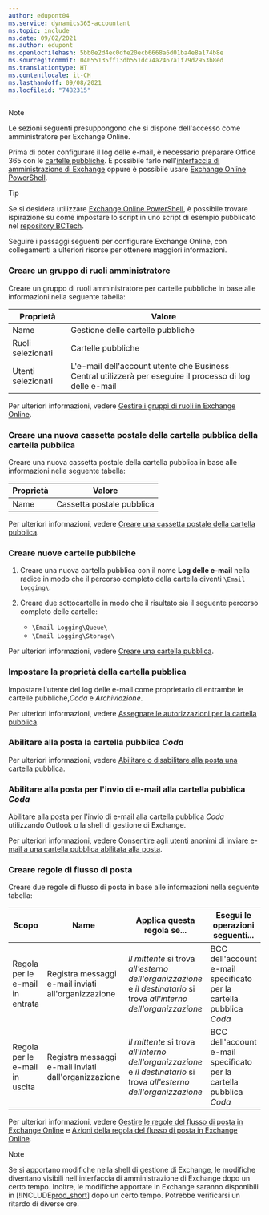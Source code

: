 ```yaml
---
author: edupont04
ms.service: dynamics365-accountant
ms.topic: include
ms.date: 09/02/2021
ms.author: edupont
ms.openlocfilehash: 5bb0e2d4ec0dfe20ecb6668a6d01ba4e8a174b8e
ms.sourcegitcommit: 04055135ff13db551dc74a2467a1f79d2953b8ed
ms.translationtype: HT
ms.contentlocale: it-CH
ms.lasthandoff: 09/08/2021
ms.locfileid: "7482315"
---
```

> [!NOTE]
> Le sezioni seguenti presuppongono che si dispone dell'accesso come amministratore per Exchange Online.

Prima di poter configurare il log delle e-mail, è necessario preparare Office 365 con le [cartelle pubbliche](/exchange/collaboration-exo/public-folders/public-folders?preserve-view=true). È possibile farlo nell'[interfaccia di amministrazione di Exchange](/exchange/exchange-admin-center?preserve-view=true) oppure è possibile usare [Exchange Online PowerShell](/powershell/exchange/exchange-online-powershell?view=exchange-ps&?preserve-view=true).

> [!TIP]
> Se si desidera utilizzare [Exchange Online PowerShell](/powershell/exchange/exchange-online-powershell?view=exchange-ps&preserve-view=true), è possibile trovare ispirazione su come impostare lo script in uno script di esempio pubblicato nel [repository BCTech](https://github.com/microsoft/BCTech/tree/master/samples/EmailLogging).

Seguire i passaggi seguenti per configurare Exchange Online, con collegamenti a ulteriori risorse per ottenere maggiori informazioni.

### <a name="create-an-admin-role-group"></a>Creare un gruppo di ruoli amministratore

Creare un gruppo di ruoli amministratore per cartelle pubbliche in base alle informazioni nella seguente tabella:

|Proprietà        |Valore                     |
|----------------|--------------------------|
|Name            |Gestione delle cartelle pubbliche |
|Ruoli selezionati  |Cartelle pubbliche            |
|Utenti selezionati  |L'e-mail dell'account utente che Business Central utilizzerà per eseguire il processo di log delle e-mail|

Per ulteriori informazioni, vedere [Gestire i gruppi di ruoli in Exchange Online](/exchange/permissions-exo/role-groups?preserve-view=true).

### <a name="create-a-new-public-folder-mailbox"></a>Creare una nuova cassetta postale della cartella pubblica della cartella pubblica

Creare una nuova cassetta postale della cartella pubblica in base alle informazioni nella seguente tabella:

|Proprietà        |Valore                     |
|----------------|--------------------------|
|Name            |Cassetta postale pubblica            |

Per ulteriori informazioni, vedere [Creare una cassetta postale della cartella pubblica](/exchange/collaboration-exo/public-folders/create-public-folder-mailbox?preserve-view=true).

### <a name="create-new-public-folders"></a>Creare nuove cartelle pubbliche

1. Creare una nuova cartella pubblica con il nome **Log delle e-mail** nella radice in modo che il percorso completo della cartella diventi `\Email Logging\`.
2. Creare due sottocartelle in modo che il risultato sia il seguente percorso completo delle cartelle:

    - `\Email Logging\Queue\`
    - `\Email Logging\Storage\`

Per ulteriori informazioni, vedere [Creare una cartella pubblica](/exchange/collaboration-exo/public-folders/create-public-folder?preserve-view=true).

### <a name="set-public-folder-ownership"></a>Impostare la proprietà della cartella pubblica

Impostare l'utente del log delle e-mail come proprietario di entrambe le cartelle pubbliche,*Coda* e *Archiviazione*.

Per ulteriori informazioni, vedere [Assegnare le autorizzazioni per la cartella pubblica](/exchange/collaboration-exo/public-folders/set-up-public-folders#step-3-assign-permissions-to-the-public-folder).

### <a name="mail-enable-the-queue-public-folder"></a>Abilitare alla posta la cartella pubblica *Coda*

  Per ulteriori informazioni, vedere [Abilitare o disabilitare alla posta una cartella pubblica](/exchange/collaboration-exo/public-folders/enable-or-disable-mail-for-public-folder?preserve-view=true).

### <a name="mail-enable-sending-emails-to-the-queue-public-folder"></a>Abilitare alla posta per l'invio di e-mail alla cartella pubblica *Coda*

Abilitare alla posta per l'invio di e-mail alla cartella pubblica *Coda* utilizzando Outlook o la shell di gestione di Exchange.

Per ulteriori informazioni, vedere [Consentire agli utenti anonimi di inviare e-mail a una cartella pubblica abilitata alla posta](/exchange/collaboration-exo/public-folders/enable-or-disable-mail-for-public-folder#allow-anonymous-users-to-send-email-to-a-mail-enabled-public-folder?preserve-view=true).

### <a name="create-mail-flow-rules"></a>Creare regole di flusso di posta

Creare due regole di flusso di posta in base alle informazioni nella seguente tabella:

|Scopo  |Name |Applica questa regola se...             |Esegui le operazioni seguenti...                          |
|---------|-----|----------------------------------|---------------------------------------------|
|Regola per le e-mail in entrata |Registra messaggi e-mail inviati all'organizzazione|*Il mittente* si trova *all'esterno dell'organizzazione* e *il destinatario* si trova *all'interno dell'organizzazione*|BCC dell'account e-mail specificato per la cartella pubblica *Coda*|
|Regola per le e-mail in uscita | Registra messaggi e-mail inviati dall'organizzazione |*Il mittente* si trova *all'interno dell'organizzazione* e *il destinatario* si trova *all'esterno dell'organizzazione*|BCC dell'account e-mail specificato per la cartella pubblica *Coda*|

Per ulteriori informazioni, vedere [Gestire le regole del flusso di posta in Exchange Online](/exchange/security-and-compliance/mail-flow-rules/manage-mail-flow-rules?preserve-view=true) e [Azioni della regola del flusso di posta in Exchange Online](/exchange/security-and-compliance/mail-flow-rules/mail-flow-rule-actions?preserve-view=true).

> [!NOTE]
> Se si apportano modifiche nella shell di gestione di Exchange, le modifiche diventano visibili nell'interfaccia di amministrazione di Exchange dopo un certo tempo. Inoltre, le modifiche apportate in Exchange saranno disponibili in [!INCLUDE[prod_short](prod_short.md)] dopo un certo tempo. Potrebbe verificarsi un ritardo di diverse ore.
